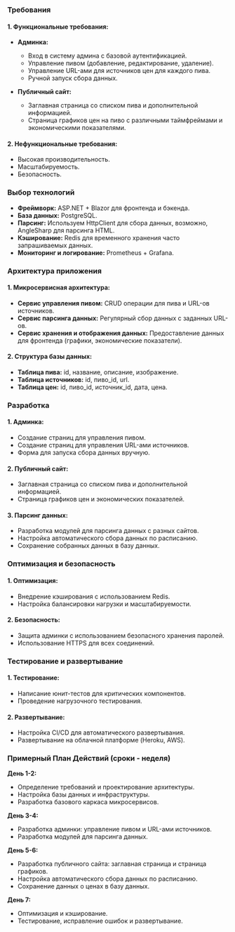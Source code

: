 ### Требования

#### 1. Функциональные требования:
- **Админка:**
  - Вход в систему админа с базовой аутентификацией.
  - Управление пивом (добавление, редактирование, удаление).
  - Управление URL-ами для источников цен для каждого пива.
  - Ручной запуск сбора данных.

- **Публичный сайт:**
  - Заглавная страница со списком пива и дополнительной информацией.
  - Страница графиков цен на пиво с различными таймфреймами и экономическими показателями.

#### 2. Нефункциональные требования:
- Высокая производительность.
- Масштабируемость.
- Безопасность.

### Выбор технологий
- **Фреймворк:** ASP.NET + Blazor для фронтенда и бэкенда.
- **База данных:** PostgreSQL.
- **Парсинг:** Используем HttpClient для сбора данных, возможно, AngleSharp для парсинга HTML.
- **Кэширование:** Redis для временного хранения часто запрашиваемых данных.
- **Мониторинг и логирование:** Prometheus + Grafana.

### Архитектура приложения

#### 1. Микросервисная архитектура:
- **Сервис управления пивом:** CRUD операции для пива и URL-ов источников.
- **Сервис парсинга данных:** Регулярный сбор данных с заданных URL-ов.
- **Сервис хранения и отображения данных:** Предоставление данных для фронтенда (графики, экономические показатели).

#### 2. Структура базы данных:
- **Таблица пива:** id, название, описание, изображение.
- **Таблица источников:** id, пиво_id, url.
- **Таблица цен:** id, пиво_id, источник_id, дата, цена.

### Разработка

#### 1. Админка:
- Создание страниц для управления пивом.
- Создание страниц для управления URL-ами источников.
- Форма для запуска сбора данных вручную.

#### 2. Публичный сайт:
- Заглавная страница со списком пива и дополнительной информацией.
- Страница графиков цен и экономических показателей.

#### 3. Парсинг данных:
- Разработка модулей для парсинга данных с разных сайтов.
- Настройка автоматического сбора данных по расписанию.
- Сохранение собранных данных в базу данных.

### Оптимизация и безопасность

#### 1. Оптимизация:
- Внедрение кэширования с использованием Redis.
- Настройка балансировки нагрузки и масштабируемости.

#### 2. Безопасность:
- Защита админки с использованием безопасного хранения паролей.
- Использование HTTPS для всех соединений.

### Тестирование и развертывание

#### 1. Тестирование:
- Написание юнит-тестов для критических компонентов.
- Проведение нагрузочного тестирования.

#### 2. Развертывание:
- Настройка CI/CD для автоматического развертывания.
- Развертывание на облачной платформе (Heroku, AWS).

### Примерный План Действий (сроки - неделя)

**День 1-2:**
- Определение требований и проектирование архитектуры.
- Настройка базы данных и инфраструктуры.
- Разработка базового каркаса микросервисов.

**День 3-4:**
- Разработка админки: управление пивом и URL-ами источников.
- Разработка модулей для парсинга данных.

**День 5-6:**
- Разработка публичного сайта: заглавная страница и страница графиков.
- Настройка автоматического сбора данных по расписанию.
- Сохранение данных о ценах в базу данных.

**День 7:**
- Оптимизация и кэширование.
- Тестирование, исправление ошибок и развертывание.

